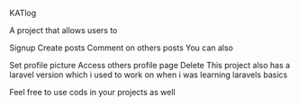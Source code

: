 KATlog

A project that allows users to

Signup
Create posts
Comment on others posts
You can also

Set profile picture
Access others profile page
Delete
This project also has a laravel version which i used to work on when i was learning laravels basics

Feel free to use cods in your projects as well
